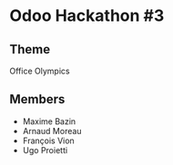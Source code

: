 # Odoo Hackathon #3

## Theme

Office Olympics

## Members

- Maxime Bazin
- Arnaud Moreau
- François Vion
- Ugo Proietti
